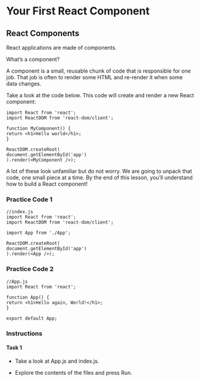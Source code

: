 # Your First React Component
## React Components

React applications are made of components.

What’s a component?

A component is a small, reusable chunk of code that is responsible for one job. That job is often to render some HTML and re-render it when some data changes.

Take a look at the code below. This code will create and render a new React component:

    import React from 'react';
    import ReactDOM from 'react-dom/client';

    function MyComponent() {
    return <h1>Hello world</h1>;
    }

    ReactDOM.createRoot(
    document.getElementById('app')
    ).render(<MyComponent />);

A lot of these look unfamiliar but do not worry. We are going to unpack that code, one small piece at a time. By the end of this lesson, you’ll understand how to build a React component!

### Practice Code 1 

    //index.js
    import React from 'react';
    import ReactDOM from 'react-dom/client';

    import App from './App';

    ReactDOM.createRoot(
    document.getElementById('app')
    ).render(<App />);

### Practice Code 2 
    //App.js
    import React from 'react';

    function App() {
    return <h1>Hello again, World!</h1>;
    }

    export default App;


### Instructions

#### Task 1

- Take a look at App.js and index.js.

- Explore the contents of the files and press Run.

